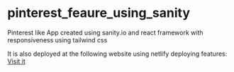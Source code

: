 # pinterest_feaure_using_sanity
Pinterest like App created using sanity.io and react framework with  responsiveness using tailwind css


It is also deployed at the following website using netlify deploying features:
<a href="https://atywshare.netlify.app">Visit it</a>
